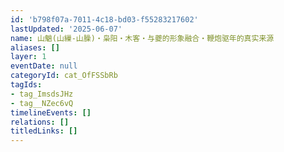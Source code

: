 ```yaml
---
id: 'b798f07a-7011-4c18-bd03-f55283217602'
lastUpdated: '2025-06-07'
name: 山魈(山繅-山臊)・枭阳・木客・与夔的形象融合・鞭炮驱年的真实来源
aliases: []
layer: 1
eventDate: null
categoryId: cat_OfFSSbRb
tagIds:
- tag_ImsdsJHz
- tag__NZec6vQ
timelineEvents: []
relations: []
titledLinks: []
---
```


